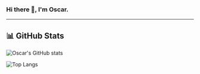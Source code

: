 ### Hi there 👋, I'm Oscar.

----

## 📊 GitHub Stats

![Oscar's GitHub stats](https://github-readme-stats.vercel.app/api?username=Ra5c0&show_icons=true&theme=radical)

![Top Langs](https://github-readme-stats.vercel.app/api/top-langs/?username=Ra5c0&layout=compact&theme=radical)
